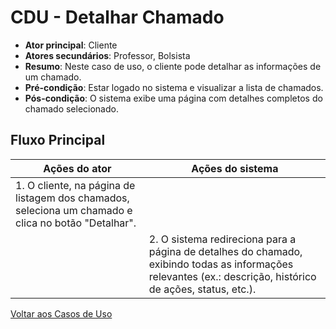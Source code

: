 # CDU - Detalhar Chamado

-   **Ator principal**: Cliente
-   **Atores secundários**: Professor, Bolsista
-   **Resumo**: Neste caso de uso, o cliente pode detalhar as informações de um chamado.
-   **Pré-condição**: Estar logado no sistema e visualizar a lista de chamados.
-   **Pós-condição**: O sistema exibe uma página com detalhes completos do chamado selecionado.

## Fluxo Principal

| Ações do ator                                                                                       | Ações do sistema                                                                                                                                            |
| --------------------------------------------------------------------------------------------------- | ----------------------------------------------------------------------------------------------------------------------------------------------------------- |
| 1. O cliente, na página de listagem dos chamados, seleciona um chamado e clica no botão "Detalhar". |                                                                                                                                                             |
|                                                                                                     | 2. O sistema redireciona para a página de detalhes do chamado, exibindo todas as informações relevantes (ex.: descrição, histórico de ações, status, etc.). |

[Voltar aos Casos de Uso](../cdu.md)
